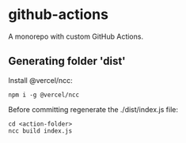 # github-actions

A monorepo with custom GitHub Actions.

## Generating folder 'dist'

Install @vercel/ncc:
```
npm i -g @vercel/ncc
```
Before committing regenerate the ./dist/index.js file:
```
cd <action-folder>
ncc build index.js
```
